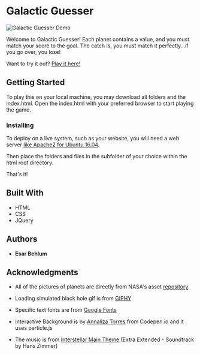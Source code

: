 # Galactic Guesser

![Galactic Guesser Demo](assets/images/demo.gif)

Welcome to Galactic Guesser! Each planet contains a value, and you must match your score to the goal. The catch is, you must match it perfectly...if you go over, you lose! 

Want to try it out? [Play it here!](https://esarnb.github.io/Galactic-Guesser/)

## Getting Started

To play this on your local machine, you may download all folders and the index.html. Open the index.html with your preferred browser to start playing the game.


### Installing

To deploy on a live system, such as your website, you will need a web server [like Apache2 for Ubuntu 16.04](https://www.digitalocean.com/community/tutorials/how-to-install-the-apache-web-server-on-ubuntu-16-04).

Then place the folders and files in the subfolder of your choice within the html root directory.

That's it!

## Built With

* HTML 
* CSS
* JQuery

## Authors

* **Esar Behlum** 

## Acknowledgments

* All of the pictures of planets are directly from NASA's asset [repository](https://images.nasa.gov/)

* Loading simulated black hole gif is from [GIPHY](https://media0.giphy.com/media/JQpH25Y6TrRQwtF0KY/giphy.gif)

* Specific text fonts are from [Google Fonts](https://fonts.google.com/?selection.family=Audiowide|Berkshire+Swash|Fugaz+One|Knewave)

* Interactive Background is by [Annaliza Torres](https://codepen.io/aptorres27/pen/mPGZPp) from Codepen.io and it uses particle.js

* The music is from [Interstellar Main Theme](https://www.youtube.com/watch?v=UDVtMYqUAyw) (Extra Extended - Soundtrack by Hans Zimmer)
